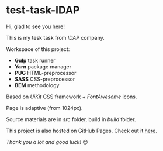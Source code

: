 # test-task-IDAP

Hi, glad to see you here!

This is my tesk task from _IDAP_ company.

Workspace of this project:
- **Gulp** task runner
- **Yarn** package manager
- **PUG** HTML-preprocessor
- **SASS** CSS-preprocessor
- **BEM** methodology

Based on _UiKit_ CSS framework + _FontAwesome_ icons.

Page is adaptive (from 1024px).

Source materials are in _src_ folder, build in _build_ folder.

This project is also hosted on GitHub Pages. Check out it [here](https://oxyyyyy.github.io/test-task-IDAP/).

_Thank you a lot and good luck!_ :blush:

